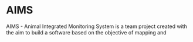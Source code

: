 # AIMS
AIMS - Animal Integrated Monitoring System is a team project created with the aim to build a software based on the objective of mapping and 
